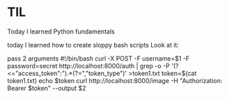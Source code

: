 # TIL
Today I learned Python fundamentals

today I learned how to create sloppy bash scripts
Look at it:

pass 2 arguments 
#!/bin/bash
curl -X POST -F username=$1 -F password=secret http://localhost:8000/auth | grep -o -P '(?<="access_token":").*(?=","token_type")' >token1.txt
token=$(cat token1.txt)
echo $token
curl http://localhost:8000/image -H "Authorization: Bearer $token" --output $2
